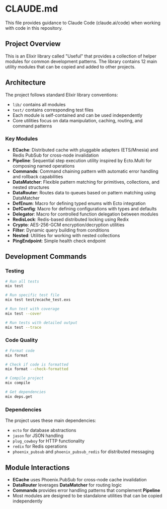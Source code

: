 # CLAUDE.md

This file provides guidance to Claude Code (claude.ai/code) when working with code in this repository.

## Project Overview

This is an Elixir library called "Useful" that provides a collection of helper modules for common development patterns. The library contains 12 main utility modules that can be copied and added to other projects.

## Architecture

The project follows standard Elixir library conventions:
- `lib/` contains all modules
- `test/` contains corresponding test files
- Each module is self-contained and can be used independently
- Core utilities focus on data manipulation, caching, routing, and command patterns

### Key Modules

- **ECache**: Distributed cache with pluggable adapters (ETS/Mnesia) and Redis PubSub for cross-node invalidation
- **Pipeline**: Sequential step execution utility inspired by Ecto.Multi for composing named operations
- **Commands**: Command chaining pattern with automatic error handling and rollback capabilities
- **DataMatcher**: Flexible pattern matching for primitives, collections, and nested structures
- **DataRouter**: Routes data to queues based on pattern matching using DataMatcher
- **DefEnum**: Macro for defining typed enums with Ecto integration
- **DefConfig**: Macro for defining configurations with types and defaults
- **Delegator**: Macro for controlled function delegation between modules
- **RedisLock**: Redis-based distributed locking using Redix
- **Crypto**: AES-256-GCM encryption/decryption utilities
- **Filter**: Dynamic query building from conditions
- **Nested**: Utilities for working with nested collections
- **PingEndpoint**: Simple health check endpoint

## Development Commands

### Testing
```bash
# Run all tests
mix test

# Run specific test file
mix test test/ecache_test.exs

# Run test with coverage
mix test --cover

# Run tests with detailed output
mix test --trace
```

### Code Quality
```bash
# Format code
mix format

# Check if code is formatted
mix format --check-formatted

# Compile project
mix compile

# Get dependencies
mix deps.get
```

### Dependencies
The project uses these main dependencies:
- `ecto` for database abstractions
- `jason` for JSON handling
- `plug_cowboy` for HTTP functionality
- `redix` for Redis operations
- `phoenix_pubsub` and `phoenix_pubsub_redis` for distributed messaging

## Module Interactions

- **ECache** uses Phoenix.PubSub for cross-node cache invalidation
- **DataRouter** leverages **DataMatcher** for routing logic
- **Commands** provides error handling patterns that complement **Pipeline**
- Most modules are designed to be standalone utilities that can be copied independently